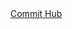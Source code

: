 <div class="w-full">
    <a class="flex font-bold" href="/">
        <span class="px-0.5 py-0.5">Commit</span>
        <span class="rounded-sm bg-primary px-1.5 py-0.5">Hub</span>
    </a>
</div>
